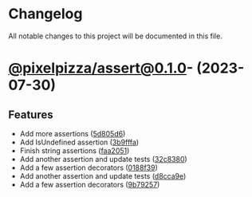 # Changelog

All notable changes to this project will be documented in this file.

# [@pixelpizza/assert@0.1.0](https://github.com/pixelpizza/utilities/tree/@pixelpizza/assert@0.1.0)- (2023-07-30)

## Features

- Add more assertions ([5d805d6](https://github.com/pixelpizza/utilities/commit/5d805d6e10a3d58320bbdf3ccbc068ba97620009))
- Add IsUndefined assertion ([3b9fffa](https://github.com/pixelpizza/utilities/commit/3b9fffabdb590a2f5566acc6b5478b7caba03ee0))
- Finish string assertions ([faa2051](https://github.com/pixelpizza/utilities/commit/faa20511d96e70e56cbfca0027bd01922d31d543))
- Add another assertion and update tests ([32c8380](https://github.com/pixelpizza/utilities/commit/32c8380317868ee361f0c571bcd96efb217b9acd))
- Add a few assertion decorators ([0188f39](https://github.com/pixelpizza/utilities/commit/0188f390e67f30ba8ed7067fb2d3a9569b11fa97))
- Add another assertion and update tests ([d8cca9e](https://github.com/pixelpizza/utilities/commit/d8cca9e7fff4bc971ec2eab37905a71014386fa2))
- Add a few assertion decorators ([9b79257](https://github.com/pixelpizza/utilities/commit/9b7925702b290257a5e0dea6253035eb7209c626))

